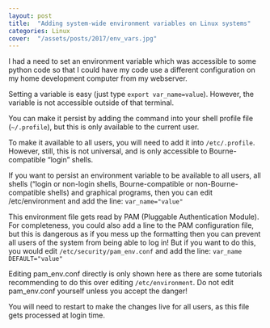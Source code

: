 ```yaml
---
layout: post
title:  "Adding system-wide environment variables on Linux systems"
categories: Linux
cover:  "/assets/posts/2017/env_vars.jpg"
---
```


I had a need to set an environment variable which was accessible to some python code so that I could have my code use a different configuration on my home development computer from my webserver.

Setting a variable is easy (just type `export var_name=value`). However, the variable is not accessible outside of that terminal.

You can make it persist by adding the command into your shell profile file (`~/.profile`), but this is only available to the current user.

To make it available to all users, you will need to add it into `/etc/.profile`. However, still, this is not universal, and is only accessible to Bourne-compatible “login” shells.

If you want to persist an environment variable to be available to all users, all shells (“login or non-login shells, Bourne-compatible or non-Bourne-compatible shells) and graphical programs, then you can edit /etc/environment and add the line:
`var_name="value"`

This environment file gets read by PAM (Pluggable Authentication Module). For completeness, you could also add a line to the PAM configuration file, but this is dangerous as if you mess up the formatting then you can prevent all users of the system from being able to log in! But if you want to do this, you would edit `/etc/security/pam_env.conf` and add the line:
`var_name DEFAULT="value"`

Editing pam_env.conf directly is only shown here as there are some tutorials recommending to do this over editing `/etc/environment`. Do not edit pam_env.conf yourself unless you accept the danger!

You will need to restart to make the changes live for all users, as this file gets processed at login time.
